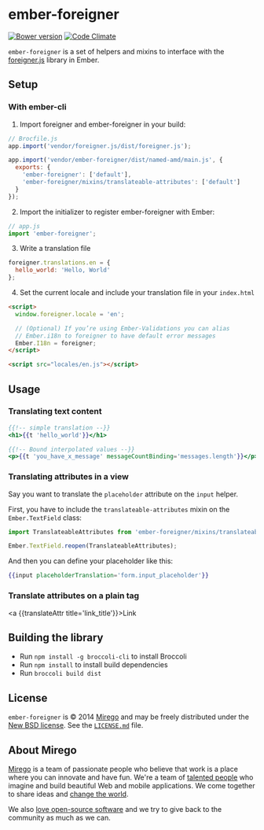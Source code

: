 # ember-foreigner

[![Bower version](https://badge.fury.io/bo/ember-foreigner.svg)](http://badge.fury.io/bo/ember-foreigner)
[![Code Climate](http://img.shields.io/codeclimate/github/mirego/ember-foreigner.svg)](https://codeclimate.com/github/mirego/ember-foreigner)

`ember-foreigner` is a set of helpers and mixins to interface with the [foreigner.js](https://github.com/mirego/foreigner.js) library in Ember.

## Setup

### With ember-cli

1. Import foreigner and ember-foreigner in your build:

```js
// Brocfile.js
app.import('vendor/foreigner.js/dist/foreigner.js');

app.import('vendor/ember-foreigner/dist/named-amd/main.js', {
  exports: {
    'ember-foreigner': ['default'],
    'ember-foreigner/mixins/translateable-attributes': ['default']
  }
});
```

2. Import the initializer to register ember-foreigner with Ember:

```js
// app.js
import 'ember-foreigner';
```

3. Write a translation file

```js
foreigner.translations.en = {
  hello_world: 'Hello, World'
};
```

4. Set the current locale and include your translation file in your `index.html`

```html
<script>
  window.foreigner.locale = 'en';

  // (Optional) If you’re using Ember-Validations you can alias
  // Ember.i18n to foreigner to have default error messages
  Ember.I18n = foreigner;
</script>

<script src="locales/en.js"></script>
```

## Usage

### Translating text content

```hbs
{{!-- simple translation --}}
<h1>{{t 'hello_world'}}</h1>

{{!-- Bound interpolated values --}}
<p>{{t 'you_have_x_message' messageCountBinding='messages.length'}}</p>
```

### Translating attributes in a view

Say you want to translate the `placeholder` attribute on the `input` helper.

First, you have to include the `translateable-attributes` mixin on the `Ember.TextField` class:

```js
import TranslateableAttributes from 'ember-foreigner/mixins/translateable-attributes';

Ember.TextField.reopen(TranslateableAttributes);
```

And then you can define your placeholder like this:

```hbs
{{input placeholderTranslation='form.input_placeholder'}}
```

### Translate attributes on a plain tag

<a {{translateAttr title='link_title'}}>Link</a>

## Building the library

- Run `npm install -g broccoli-cli` to install Broccoli
- Run `npm install` to install build dependencies
- Run `broccoli build dist`

## License

`ember-foreigner` is © 2014 [Mirego](http://www.mirego.com) and may be freely distributed under the [New BSD license](http://opensource.org/licenses/BSD-3-Clause).
See the [`LICENSE.md`](https://github.com/mirego/ember-foreigner/blob/master/LICENSE.md) file.

## About Mirego

[Mirego](http://mirego.com) is a team of passionate people who believe that work is a place where you can innovate and have fun. We're a team of [talented people](http://life.mirego.com) who imagine and build beautiful Web and mobile applications. We come together to share ideas and [change the world](http://mirego.org).

We also [love open-source software](http://open.mirego.com) and we try to give back to the community as much as we can.
